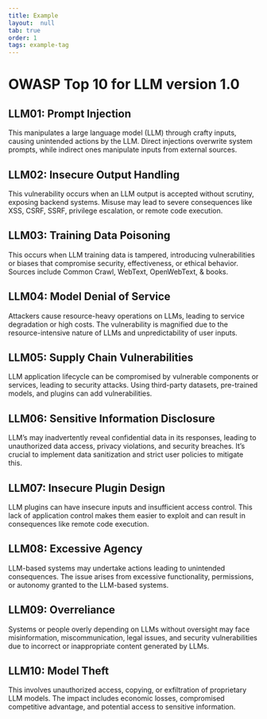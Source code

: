 ```yaml
---
title: Example
layout:  null
tab: true
order: 1
tags: example-tag
---
```


# OWASP Top 10 for LLM version 1.0

## LLM01: Prompt Injection
This manipulates a large language model (LLM) through crafty inputs, causing unintended actions by the LLM. Direct injections overwrite system prompts, while indirect ones manipulate inputs from external sources.

## LLM02: Insecure Output Handling
This vulnerability occurs when an LLM output is accepted without scrutiny, exposing backend systems. Misuse may lead to severe consequences like XSS, CSRF, SSRF, privilege escalation, or remote code execution.

## LLM03: Training Data Poisoning
This occurs when LLM training data is tampered, introducing vulnerabilities or biases that compromise security, effectiveness, or ethical behavior. Sources include Common Crawl, WebText, OpenWebText, & books.

## LLM04: Model Denial of Service
Attackers cause resource-heavy operations on LLMs, leading to service degradation or high costs. The vulnerability is magnified due to the resource-intensive nature of LLMs and unpredictability of user inputs.

## LLM05: Supply Chain Vulnerabilities
LLM application lifecycle can be compromised by vulnerable components or services, leading to security attacks. Using third-party datasets, pre-trained models, and plugins can add vulnerabilities.

## LLM06: Sensitive Information Disclosure
LLM’s may inadvertently reveal confidential data in its responses, leading to unauthorized data access, privacy violations, and security breaches. It’s crucial to implement data sanitization and strict user policies to mitigate this.

## LLM07: Insecure Plugin Design
LLM plugins can have insecure inputs and insufficient access control. This lack of application control makes them easier to exploit and can result in consequences like remote code execution.

## LLM08: Excessive Agency
LLM-based systems may undertake actions leading to unintended consequences. The issue arises from excessive functionality, permissions, or autonomy granted to the LLM-based systems.

## LLM09: Overreliance
Systems or people overly depending on LLMs without oversight may face misinformation, miscommunication, legal issues, and security vulnerabilities due to incorrect or inappropriate content generated by LLMs.

## LLM10: Model Theft
This involves unauthorized access, copying, or exfiltration of proprietary LLM models. The impact includes economic losses, compromised competitive advantage, and potential access to sensitive information.
